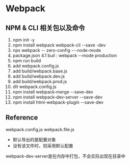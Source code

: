 # Webpack
## NPM & CLI 相关包以及命令
  1. npm init -y
  2. npm install webpack webpack-cli --save -dev
  3. npx webpack  -- zero-config ---node-mode
  4. package.json
    4.1 buil : webpack --mode production
  5. npm run build
  6. add webpack.config.js
  7. add build/webpack.base.js
  8. add build/webpack.dev.js
  9. add build/webpack.prod.js
  10. dlt webpack.config.js
  11. npm install webpack-merge --save-dev
  12. npm install webpack-dev-server --save-dev
  13. npm install html-webpack-plugin  --save-dev
   
## Reference
   webpack.config.js
   webpack.file.js
   * 默认导出的是配置对象
   * 没有该文件时，则采用默认配置
  
  webpack-dev-server是在内存中打包，不会实际出现在目录中